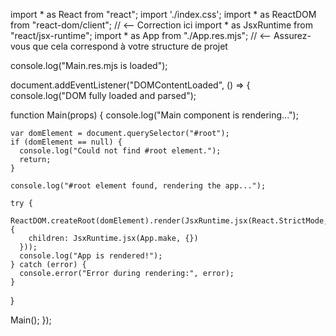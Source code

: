 import * as React from "react";
import './index.css';
import * as ReactDOM from "react-dom/client"; // <-- Correction ici
import * as JsxRuntime from "react/jsx-runtime";
import * as App from "./App.res.mjs"; // <-- Assurez-vous que cela correspond à votre structure de projet

console.log("Main.res.mjs is loaded");

document.addEventListener("DOMContentLoaded", () => {
  console.log("DOM fully loaded and parsed");

  function Main(props) {
    console.log("Main component is rendering...");

    var domElement = document.querySelector("#root");
    if (domElement == null) {
      console.log("Could not find #root element.");
      return;
    }

    console.log("#root element found, rendering the app...");

    try {
      ReactDOM.createRoot(domElement).render(JsxRuntime.jsx(React.StrictMode, {
        children: JsxRuntime.jsx(App.make, {})
      }));
      console.log("App is rendered!");
    } catch (error) {
      console.error("Error during rendering:", error);
    }
  }

  Main();
});
